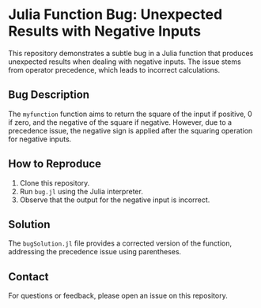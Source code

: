 # Julia Function Bug: Unexpected Results with Negative Inputs

This repository demonstrates a subtle bug in a Julia function that produces unexpected results when dealing with negative inputs.  The issue stems from operator precedence, which leads to incorrect calculations.

## Bug Description

The `myfunction` function aims to return the square of the input if positive, 0 if zero, and the negative of the square if negative. However, due to a precedence issue, the negative sign is applied after the squaring operation for negative inputs.

## How to Reproduce

1. Clone this repository.
2. Run `bug.jl` using the Julia interpreter.
3. Observe that the output for the negative input is incorrect.

## Solution

The `bugSolution.jl` file provides a corrected version of the function, addressing the precedence issue using parentheses.

## Contact

For questions or feedback, please open an issue on this repository.
